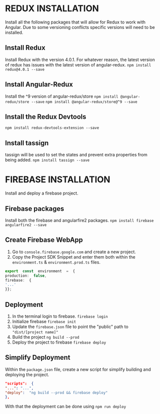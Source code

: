 # REDUX INSTALLATION
Install all the following packages that will allow for Redux to work with Angular. Due to some versioning conflicts specific versions will need to be installed.


## Install Redux
Install Redux with the version 4.0.1. For whatever reason, the latest version
of redux has issues with the latest version of angular-redux. 
`npm install redux@4.0.1 --save`

## Install Angular-Redux
Install the ^9 version of angular-redux/store
`npm install @angular-redux/store --save`
`npm install @angular-redux/store@^9 --save`

## Install the Redux Devtools
`npm install redux-devtools-extension --save`

## Install tassign
tassign will be used to set the states and prevent extra properties from being added.
`npm install tassign --save`

# FIREBASE INSTALLATION
Install and deploy a firebase project.

## Firebase packages
Install both the firebase and angularfire2 packages.
`npm install firebase angularfire2 --save`

## Create Firebase WebApp

 1. Go to `console.firebase.google.com` and create a new project.
 2. Copy the Project SDK Snippet and enter them both within the `environment.ts` & `environment.prod.ts` files.
```ts
export  const  environment  =  {
production:  false,
firebase:  {
'...'
}};
```
## Deployment
1. In the terminal login to firebase.
`firebase login`
2. Initialize firebase
`firebase init`
3. Update the `firebase.json` file to point the "public" path to `"dist/[project name]"`
4. Build the project
`ng build --prod`
5. Deploy the project to firebase
`firebase deploy`

## Simplify Deployment
Within the `package.json` file, create a new script for simplify building and deploying the project.
```json
"scripts":  {
"...": "...",
"deploy":  "ng build --prod && firebase deploy"
},
```
With that the deployment can be done using
`npm run deploy`
